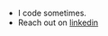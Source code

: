 - I code sometimes. 
- Reach out on [linkedin](https://www.linkedin.com/in/iks1r)

<!---
iks1/iks1 is a ✨ special ✨ repository because its `README.md` (this file) appears on your GitHub profile.
You can click the Preview link to take a look at your changes.
--->
